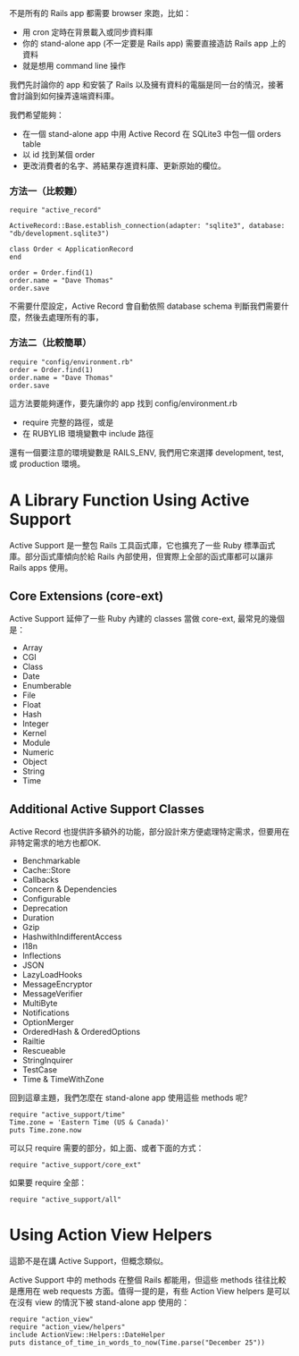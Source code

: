 不是所有的 Rails app 都需要 browser 來跑，比如：
- 用 cron 定時在背景載入或同步資料庫
- 你的 stand-alone app (不一定要是 Rails app) 需要直接造訪 Rails app 上的資料
- 就是想用 command line 操作 

我們先討論你的 app 和安裝了 Rails 以及擁有資料的電腦是同一台的情況，接著會討論到如何操弄遠端資料庫。

我們希望能夠：
- 在一個 stand-alone app 中用 Active Record 在 SQLite3 中包一個 orders table
- 以 id 找到某個 order
- 更改消費者的名字、將結果存進資料庫、更新原始的欄位。

### 方法一（比較難）

```
require "active_record" 
```

```
ActiveRecord::Base.establish_connection(adapter: "sqlite3", database: "db/development.sqlite3") 
```
```
class Order < ApplicationRecord
end
```
```
order = Order.find(1) 
order.name = "Dave Thomas" 
order.save
```

不需要什麼設定，Active Record 會自動依照 database schema 判斷我們需要什麼，然後去處理所有的事，


### 方法二（比較簡單）

```
require "config/environment.rb" 
order = Order.find(1) 
order.name = "Dave Thomas" 
order.save
```

這方法要能夠運作，要先讓你的 app 找到 config/environment.rb
- require 完整的路徑，或是
- 在 RUBYLIB 環境變數中 include 路徑

還有一個要注意的環境變數是 RAILS_ENV, 我們用它來選擇 development, test, 或 production 環境。

# A Library Function Using Active Support

Active Support 是一整包 Rails 工具函式庫，它也擴充了一些 Ruby 標準函式庫。部分函式庫傾向於給 Rails 內部使用，但實際上全部的函式庫都可以讓非 Rails apps 使用。

## Core Extensions (core-ext)

Active Support 延伸了一些 Ruby 內建的 classes 當做 core-ext, 最常見的幾個是：
- Array
- CGI
- Class
- Date
- Enumberable
- File
- Float
- Hash
- Integer
- Kernel
- Module
- Numeric
- Object
- String
- Time

## Additional Active Support Classes

Active Record 也提供許多額外的功能，部分設計來方便處理特定需求，但要用在非特定需求的地方也都OK.

- Benchmarkable
- Cache::Store
- Callbacks
- Concern & Dependencies
- Configurable
- Deprecation
- Duration
- Gzip
- HashwithIndifferentAccess
- I18n
- Inflections
- JSON
- LazyLoadHooks
- MessageEncryptor
- MessageVerifier
- MultiByte
- Notifications
- OptionMerger
- OrderedHash & OrderedOptions
- Railtie
- Rescueable
- StringInquirer
- TestCase
- Time & TimeWithZone


回到這章主題，我們怎麼在 stand-alone app 使用這些 methods 呢?

```
require "active_support/time"
Time.zone = 'Eastern Time (US & Canada)' 
puts Time.zone.now
```

可以只 require 需要的部分，如上面、或者下面的方式：

```
require "active_support/core_ext"
```

如果要 require 全部：

```
require "active_support/all"
```

# Using Action View Helpers

這節不是在講 Active Support，但概念類似。

Active Support 中的 methods 在整個 Rails 都能用，但這些 methods 往往比較是應用在 web requests 方面。值得一提的是，有些 Action View helpers 是可以在沒有 view 的情況下被 stand-alone app 使用的：

```
require "action_view"
require "action_view/helpers"
include ActionView::Helpers::DateHelper
puts distance_of_time_in_words_to_now(Time.parse("December 25"))
```
